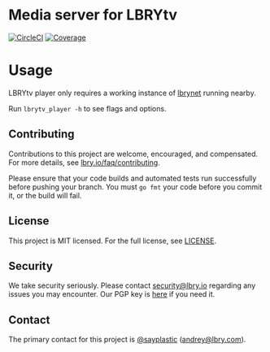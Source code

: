 # Media server for LBRYtv

[![CircleCI](https://img.shields.io/circleci/project/github/lbryio/lbrytv-player/master.svg)](https://circleci.com/gh/lbryio/lbrytv-player/tree/master) [![Coverage](https://img.shields.io/coveralls/github/lbryio/lbrytv-player.svg)](https://coveralls.io/github/lbryio/lbrytv-player)


# Usage

LBRYtv player only requires a working instance of [lbrynet](https://github.com/lbryio/lbry) running nearby.

Run `lbrytv_player -h` to see flags and options.

## Contributing

Contributions to this project are welcome, encouraged, and compensated. For more details, see [lbry.io/faq/contributing](https://lbry.io/faq/contributing).

Please ensure that your code builds and automated tests run successfully before pushing your branch. You must `go fmt` your code before you commit it, or the build will fail.


## License

This project is MIT licensed. For the full license, see [LICENSE](LICENSE).


## Security

We take security seriously. Please contact security@lbry.io regarding any issues you may encounter.
Our PGP key is [here](https://keybase.io/lbry/key.asc) if you need it.


## Contact

The primary contact for this project is [@sayplastic](https://github.com/sayplastic) (andrey@lbry.com).

